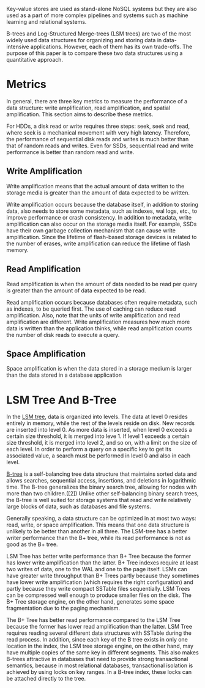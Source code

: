 Key-value stores are used as stand-alone NoSQL systems but they are also used as a part of more complex pipelines and systems such as machine learning and relational systems.

B-trees and Log-Structured Merge-trees (LSM trees) are two of the most widely used data structures for organizing and storing data in data-intensive applications. However, each of them has its own trade-offs. The purpose of this paper is to compare these two data structures using a quantitative approach.

# Metrics

In general, there are three key metrics to measure the performance of a data structure: write amplification, read amplification, and spatial amplification. This section aims to describe these metrics.

For HDDs, a disk read or write requires three steps: seek, seek and read, where seek is a mechanical movement with very high latency. Therefore, the performance of sequential disk reads and writes is much better than that of random reads and writes. Even for SSDs, sequential read and write performance is better than random read and write.

## Write Amplification

Write amplification means that the actual amount of data written to the storage media is greater than the amount of data expected to be written.

Write amplification occurs because the database itself, in addition to storing data, also needs to store some metadata, such as indexes, wal logs, etc., to improve performance or crash consistency. In addition to metadata, write amplification can also occur on the storage media itself. For example, SSDs have their own garbage collection mechanism that can cause write amplification. Since the lifetime of flash-based storage devices is related to the number of erases, write amplification can reduce the lifetime of flash memory.

## Read Amplification

Read amplification is when the amount of data needed to be read per query is greater than the amount of data expected to be read.

Read amplification occurs because databases often require metadata, such as indexes, to be queried first. The use of caching can reduce read amplification. Also, note that the units of write amplification and read amplification are different. Write amplification measures how much more data is written than the application thinks, while read amplification counts the number of disk reads to execute a query.

## Space Amplification

Space amplification is when the data stored in a storage medium is larger than the data stored in a database application

# LSM Tree And B-Tree

In the [LSM tree](https://en.wikipedia.org/wiki/Log-structured_merge-tree), data is organized into levels. The data at level 0 resides entirely in memory, while the rest of the levels reside on disk. New records are inserted into level 0. As more data is inserted, when level 0 exceeds a certain size threshold, it is merged into leve 1. If level 1 exceeds a certain size threshold, it is merged into level 2, and so on, with a limit on the size of each level. In order to perform a query on a specific key to get its associated value, a search must be performed in level 0 and also in each level.

[B-tree](https://en.wikipedia.org/wiki/B-tree) is a self-balancing tree data structure that maintains sorted data and allows searches, sequential access, insertions, and deletions in logarithmic time. The B-tree generalizes the binary search tree, allowing for nodes with more than two children.([2]) Unlike other self-balancing binary search trees, the B-tree is well suited for storage systems that read and write relatively large blocks of data, such as databases and file systems.

Generally speaking, a data structure can be optimized in at most two ways: read, write, or space amplification. This means that one data structure is unlikely to be better than another in all three. The LSM-tree has a better writer performance than the B+ tree, while its read performance is not as good as the B+ tree.

LSM Tree has better write performance than B+ Tree because the former has lower write amplification than the latter. B+ Tree indexes require at least two writes of data, one to the WAL and one to the page itself. LSMs can have greater write throughput than B+ Trees partly because they sometimes have lower write amplification (which requires the right configuration) and partly because they write compact SSTable files sequentially. LSM Trees can be compressed well enough to produce smaller files on the disk. The B+ Tree storage engine, on the other hand, generates some space fragmentation due to the paging mechanism.

The B+ Tree has better read performance compared to the LSM Tree because the former has lower read amplification than the latter. LSM Tree requires reading several different data structures with SSTable during the read process. In addition, since each key of the B tree exists in only one location in the index, the LSM tree storage engine, on the other hand, may have multiple copies of the same key in different segments. This also makes B-trees attractive in databases that need to provide strong transactional semantics, because in most relational databases, transactional isolation is achieved by using locks on key ranges. In a B-tree index, these locks can be attached directly to the tree.